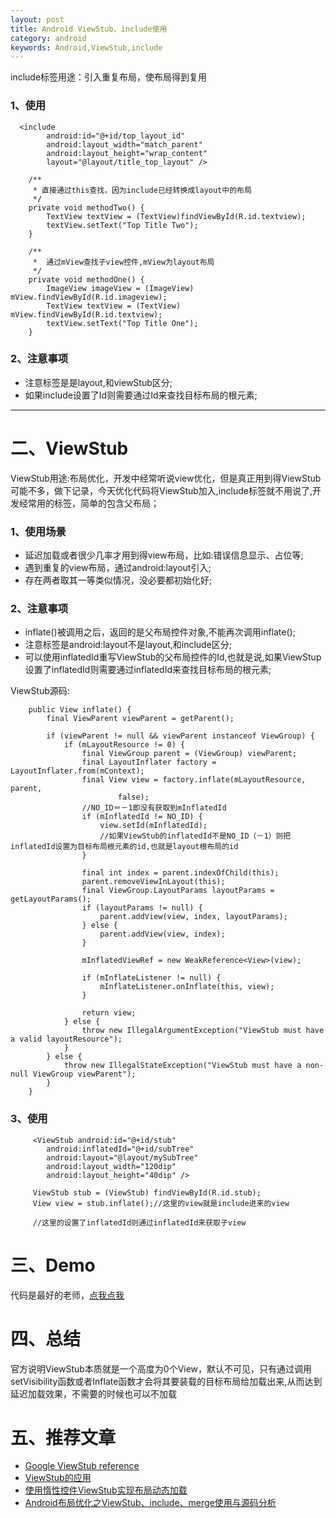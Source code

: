 ```yaml
---
layout: post
title: Android ViewStub、include使用
category: android
keywords: Android,ViewStub,include
---
```


include标签用途：引入重复布局，使布局得到复用

### 1、使用


      <include
            android:id="@+id/top_layout_id"
            android:layout_width="match_parent"
            android:layout_height="wrap_content"
            layout="@layout/title_top_layout" />

        /**
         * 直接通过this查找，因为include已经转换成layout中的布局
         */
        private void methodTwo() {
            TextView textView = (TextView)findViewById(R.id.textview);
            textView.setText("Top Title Two");
        }
        
        /**
         *  通过mView查找子view控件,mView为layout布局
         */
        private void methodOne() {
            ImageView imageView = (ImageView) mView.findViewById(R.id.imageview);
            TextView textView = (TextView) mView.findViewById(R.id.textview);
            textView.setText("Top Title One");
        }

### 2、注意事项

* 注意标签是是layout,和viewStub区分;
* 如果include设置了Id则需要通过Id来查找目标布局的根元素;

***

# 二、ViewStub

ViewStub用途:布局优化，开发中经常听说view优化，但是真正用到得ViewStub可能不多，做下记录，今天优化代码将ViewStub加入,include标签就不用说了,开发经常用的标签，简单的包含父布局； 

### 1、使用场景

* 延迟加载或者很少几率才用到得view布局，比如:错误信息显示、占位等;
* 遇到重复的view布局，通过android:layout引入;
* 存在两者取其一等类似情况，没必要都初始化好;

### 2、注意事项

* inflate()被调用之后，返回的是父布局控件对象,不能再次调用inflate();
* 注意标签是android:layout不是layout,和include区分;
* 可以使用inflatedId重写ViewStub的父布局控件的Id,也就是说,如果ViewStup设置了inflatedId则需要通过inflatedId来查找目标布局的根元素;

ViewStub源码:

        public View inflate() {
            final ViewParent viewParent = getParent();

            if (viewParent != null && viewParent instanceof ViewGroup) {
                if (mLayoutResource != 0) {
                    final ViewGroup parent = (ViewGroup) viewParent;
                    final LayoutInflater factory = LayoutInflater.from(mContext);
                    final View view = factory.inflate(mLayoutResource, parent,
                            false);
                    //NO_ID＝－1即没有获取到mInflatedId
                    if (mInflatedId != NO_ID) {
                        view.setId(mInflatedId);
                        //如果ViewStub的inflatedId不是NO_ID（－1）则把inflatedId设置为目标布局根元素的id,也就是layout根布局的id
                    }

                    final int index = parent.indexOfChild(this);
                    parent.removeViewInLayout(this);
                    final ViewGroup.LayoutParams layoutParams = getLayoutParams();
                    if (layoutParams != null) {
                        parent.addView(view, index, layoutParams);
                    } else {
                        parent.addView(view, index);
                    }

                    mInflatedViewRef = new WeakReference<View>(view);

                    if (mInflateListener != null) {
                        mInflateListener.onInflate(this, view);
                    }

                    return view;
                } else {
                    throw new IllegalArgumentException("ViewStub must have a valid layoutResource");
                }
            } else {
                throw new IllegalStateException("ViewStub must have a non-null ViewGroup viewParent");
            }
        }

### 3、使用

         <ViewStub android:id="@+id/stub"
            android:inflatedId="@+id/subTree"
            android:layout="@layout/mySubTree"
            android:layout_width="120dip"
            android:layout_height="40dip" />

         ViewStub stub = (ViewStub) findViewById(R.id.stub);
         View view = stub.inflate();//这里的view就是include进来的view

         //这里的设置了inflatedId则通过inflatedId来获取子view

# 三、Demo

代码是最好的老师，[点我点我](https://github.com/whiskeyfei/WFAndroidDemo/tree/master/WPLayoutImp)

# 四、总结

官方说明ViewStub本质就是一个高度为0个View，默认不可见，只有通过调用setVisibility函数或者Inflate函数才会将其要装载的目标布局给加载出来,从而达到延迟加载效果，不需要的时候也可以不加载

# 五、推荐文章

* [Google ViewStub reference](http://developer.android.com/intl/zh-cn/reference/android/view/ViewStub.html)
* [ViewStub的应用](http://blog.csdn.net/hitlion2008/article/details/6737537)
* [使用惰性控件ViewStub实现布局动态加载](http://www.cnblogs.com/menlsh/archive/2013/03/17/2965217.html)
* [Android布局优化之ViewStub、include、merge使用与源码分析](http://blog.csdn.net/bboyfeiyu/article/details/45869393#t2)

